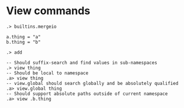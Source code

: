 # View commands

```ucm:hide
.> builtins.mergeio
```

```unison:hide
a.thing = "a"
b.thing = "b"
```

```ucm:hide
.> add
```

```ucm
-- Should suffix-search and find values in sub-namespaces
.> view thing
-- Should be local to namespace
.a> view thing
-- view.global should search globally and be absolutely qualified
.a> view.global thing
-- Should support absolute paths outside of current namespace
.a> view .b.thing
```
